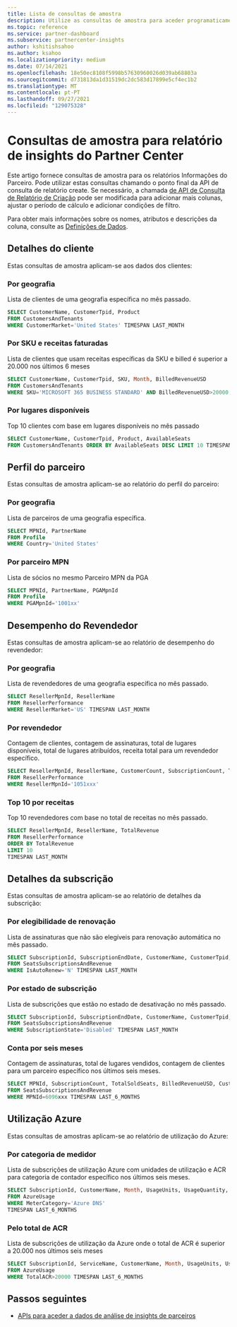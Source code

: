 ```yaml
---
title: Lista de consultas de amostra
description: Utilize as consultas de amostra para aceder programaticamente aos dados de análise de insights de parceiros.
ms.topic: reference
ms.service: partner-dashboard
ms.subservice: partnercenter-insights
author: kshitishsahoo
ms.author: ksahoo
ms.localizationpriority: medium
ms.date: 07/14/2021
ms.openlocfilehash: 18e50ec8108f5998b57630960026d039ab68803a
ms.sourcegitcommit: d731813da1d31519dc2dc583d17899e5cf4ec1b2
ms.translationtype: MT
ms.contentlocale: pt-PT
ms.lasthandoff: 09/27/2021
ms.locfileid: "129075328"
---
```

# <a name="sample-queries-for-partner-center-insights-report"></a>Consultas de amostra para relatório de insights do Partner Center

Este artigo fornece consultas de amostra para os relatórios Informações do Parceiro. Pode utilizar estas consultas chamando o ponto final da API de consulta de relatório create. Se necessário, a chamada [de API de Consulta de Relatório de Criação](insights-programmatic-access-paradigm.md#create-report-query-api) pode ser modificada para adicionar mais colunas, ajustar o período de cálculo e adicionar condições de filtro.

Para obter mais informações sobre os nomes, atributos e descrições da coluna, consulte as [Definições de Dados](insights-data-definitions.md).

## <a name="customer-details"></a>Detalhes do cliente

Estas consultas de amostra aplicam-se aos dados dos clientes:

### <a name="by-geography"></a>Por geografia

Lista de clientes de uma geografia específica no mês passado.

```sql
SELECT CustomerName, CustomerTpid, Product 
FROM CustomersAndTenants 
WHERE CustomerMarket='United States' TIMESPAN LAST_MONTH
```

### <a name="by-sku-and-billed-revenue"></a>Por SKU e receitas faturadas

Lista de clientes que usam receitas específicas da SKU e billed é superior a 20.000 nos últimos 6 meses

```sql
SELECT CustomerName, CustomerTpid, SKU, Month, BilledRevenueUSD 
FROM CustomersAndTenants 
WHERE SKU='MICROSOFT 365 BUSINESS STANDARD' AND BilledRevenueUSD>20000 TIMESPAN LAST_6_MONTHS
```

### <a name="by-available-seats"></a>Por lugares disponíveis

Top 10 clientes com base em lugares disponíveis no mês passado

```sql
SELECT CustomerName, CustomerTpid, Product, AvailableSeats 
FROM CustomersAndTenants ORDER BY AvailableSeats DESC LIMIT 10 TIMESPAN LAST_MONTH
```

## <a name="partner-profile"></a>Perfil do parceiro

Estas consultas de amostra aplicam-se ao relatório do perfil do parceiro:

### <a name="by-geography"></a>Por geografia

Lista de parceiros de uma geografia específica.

```sql
SELECT MPNId, PartnerName 
FROM Profile 
WHERE Country='United States'
```

### <a name="by-mpn-partner"></a>Por parceiro MPN

Lista de sócios no mesmo Parceiro MPN da PGA

```sql
SELECT MPNId, PartnerName, PGAMpnId 
FROM Profile 
WHERE PGAMpnId='1001xx'
```

## <a name="reseller-performance"></a>Desempenho do Revendedor

Estas consultas de amostra aplicam-se ao relatório de desempenho do revendedor:

### <a name="by-geography"></a>Por geografia

Lista de revendedores de uma geografia específica no mês passado.

```sql
SELECT ResellerMpnId, ResellerName 
FROM ResellerPerformance 
WHERE ResellerMarket='US' TIMESPAN LAST_MONTH
```

### <a name="by-reseller"></a>Por revendedor

Contagem de clientes, contagem de assinaturas, total de lugares disponíveis, total de lugares atribuídos, receita total para um revendedor específico.

```sql
SELECT ResellerMpnId, ResellerName, CustomerCount, SubscriptionCount, TotalAvailableSeats, TotalAssignedSeats, TotalRevenue 
FROM ResellerPerformance 
WHERE ResellerMpnId='1051xxx'
```

### <a name="top-10-by-revenue"></a>Top 10 por receitas

Top 10 revendedores com base no total de receitas no mês passado.

```sql
SELECT ResellerMpnId, ResellerName, TotalRevenue 
FROM ResellerPerformance 
ORDER BY TotalRevenue 
LIMIT 10 
TIMESPAN LAST_MONTH
```

## <a name="subscription-details"></a>Detalhes da subscrição

Estas consultas de amostra aplicam-se ao relatório de detalhes da subscrição:

### <a name="by-renewal-eligibility"></a>Por elegibilidade de renovação

Lista de assinaturas que não são elegíveis para renovação automática no mês passado.

```sql
SELECT SubscriptionId, SubscriptionEndDate, CustomerName, CustomerTpid, Product 
FROM SeatsSubscriptionsAndRevenue 
WHERE IsAutoRenew='N' TIMESPAN LAST_MONTH
```

### <a name="by-subscription-state"></a>Por estado de subscrição

Lista de subscrições que estão no estado de desativação no mês passado.

```sql
SELECT SubscriptionId, SubscriptionEndDate, CustomerName, CustomerTpid, Product 
FROM SeatsSubscriptionsAndRevenue 
WHERE SubscriptionState='Disabled' TIMESPAN LAST_MONTH
```

### <a name="counts-for-six-months"></a>Conta por seis meses

Contagem de assinaturas, total de lugares vendidos, contagem de clientes para um parceiro específico nos últimos seis meses.

```sql
SELECT MPNId, SubscriptionCount, TotalSoldSeats, BilledRevenueUSD, CustomerCount 
FROM SeatsSubscriptionsAndRevenue 
WHERE MPNId=6096xxx TIMESPAN LAST_6_MONTHS
```

## <a name="azure-usage"></a>Utilização Azure

Estas consultas de amostras aplicam-se ao relatório de utilização do Azure:

### <a name="by-meter-category"></a>Por categoria de medidor

Lista de subscrições de utilização Azure com unidades de utilização e ACR para categoria de contador específico nos últimos seis meses.

```sql
SELECT SubscriptionId, CustomerName, Month, UsageUnits, UsageQuantity, TotalACR 
FROM AzureUsage 
WHERE MeterCategory='Azure DNS' 
TIMESPAN LAST_6_MONTHS
```

### <a name="by-total-acr"></a>Pelo total de ACR

Lista de subscrições de utilização da Azure onde o total de ACR é superior a 20.000 nos últimos seis meses

```sql
SELECT SubscriptionId, ServiceName, CustomerName, Month, UsageUnits, UsageQuantity, TotalACR 
FROM AzureUsage 
WHERE TotalACR>20000 TIMESPAN LAST_6_MONTHS
```

## <a name="next-steps"></a>Passos seguintes

- [APIs para aceder a dados de análise de insights de parceiros](insights-programmatic-analytics-available-api.md)